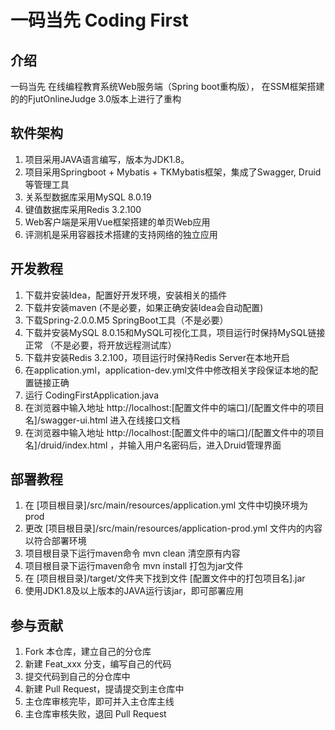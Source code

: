 # 一码当先 Coding First 

## 介绍

一码当先 在线编程教育系统Web服务端（Spring boot重构版），
在SSM框架搭建的的FjutOnlineJudge 3.0版本上进行了重构

## 软件架构

1. 项目采用JAVA语言编写，版本为JDK1.8。
2. 项目采用Springboot + Mybatis + TKMybatis框架，集成了Swagger, Druid等管理工具
3. 关系型数据库采用MySQL 8.0.19
4. 键值数据库采用Redis 3.2.100
5. Web客户端是采用Vue框架搭建的单页Web应用
6. 评测机是采用容器技术搭建的支持网络的独立应用

## 开发教程

1. 下载并安装Idea，配置好开发环境，安装相关的插件
2. 下载并安装maven (不是必要，如果正确安装Idea会自动配置)
3. 下载Spring-2.0.0.M5 SpringBoot工具（不是必要）
4. 下载并安装MySQL 8.0.15和MySQL可视化工具，项目运行时保持MySQL链接正常 （不是必要，将开放远程测试库）
5. 下载并安装Redis 3.2.100，项目运行时保持Redis Server在本地开启
6. 在application.yml，application-dev.yml文件中修改相关字段保证本地的配置链接正确
7. 运行 CodingFirstApplication.java
8. 在浏览器中输入地址 http://localhost:[配置文件中的端口]/[配置文件中的项目名]/swagger-ui.html
进入在线接口文档 
9. 在浏览器中输入地址 http://localhost:[配置文件中的端口]/[配置文件中的项目名]/druid/index.html
，并输入用户名密码后，进入Druid管理界面

## 部署教程

1. 在 [项目根目录]/src/main/resources/application.yml 文件中切换环境为prod
2. 更改 [项目根目录]/src/main/resources/application-prod.yml 文件内的内容以符合部署环境
1. 项目根目录下运行maven命令 mvn clean 清空原有内容
2. 项目根目录下运行maven命令 mvn install 打包为jar文件
3. 在 [项目根目录]/target/文件夹下找到文件 [配置文件中的打包项目名].jar
4. 使用JDK1.8及以上版本的JAVA运行该jar，即可部署应用


## 参与贡献

1. Fork 本仓库，建立自己的分仓库
2. 新建 Feat_xxx 分支，编写自己的代码
3. 提交代码到自己的分仓库中
4. 新建 Pull Request，提请提交到主仓库中
5. 主仓库审核完毕，即可并入主仓库主线
6. 主仓库审核失败，退回 Pull Request